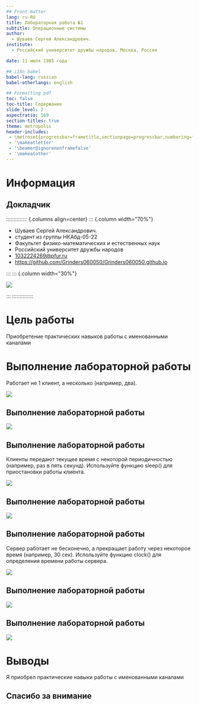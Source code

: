 ```yaml
---
## Front matter
lang: ru-RU
title: Лабораторная работа №1
subtitle: Операционные системы
author:
  - Шуваев Сергей Александрович.
institute:
  - Российский университет дружбы народов, Москва, Россия

date: 11 июля 1985 года

## i18n babel
babel-lang: russian
babel-otherlangs: english

## Formatting pdf
toc: false
toc-title: Содержание
slide_level: 2
aspectratio: 169
section-titles: true
theme: metropolis
header-includes:
 - \metroset{progressbar=frametitle,sectionpage=progressbar,numbering=fraction}
 - '\makeatletter'
 - '\beamer@ignorenonframefalse'
 - '\makeatother'
---
```


# Информация

## Докладчик

:::::::::::::: {.columns align=center}
::: {.column width="70%"}

  * Шуваев Сергей Александрович.
  * студент из группы НКАбд-05-22
  * Факультет физико-математических и естественных наук
  * Российский университет дружбы народов
  * [1032224269@pfur.ru](grinders060050@mail.ru)
  * <https://github.com/Grinders060050/Grinders060050.github.io>

:::
::: {.column width="30%"}

![](./image/shuwaew.jpg)

:::
::::::::::::::

# Цель работы

Приобретение практических навыков работы с именованными каналами

# Выполнение лабораторной работы

Работает не 1 клиент, а несколько (например, два).

![](image/1.png)

## Выполнение лабораторной работы

![](image/2.png)

## Выполнение лабораторной работы

Клиенты передают текущее время с некоторой периодичностью (например, раз в пять секунд). Используйте функцию sleep() для приостановки работы клиента.

![](image/3.png)

## Выполнение лабораторной работы

![](image/4.png)

## Выполнение лабораторной работы

Сервер работает не бесконечно, а прекращает работу через некоторое время (например, 30 сек). Используйте функцию clock() для определения времени работы сервера.

![](image/5.png)

## Выполнение лабораторной работы 

![](image/6.png)

## Выполнение лабораторной работы 

![](image/7.png)

 # Выводы

Я приобрел практические навыки работы с именованными каналами

## Спасибо за внимание

